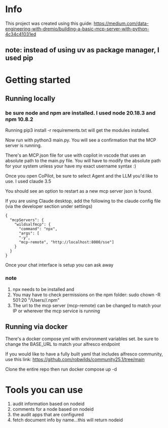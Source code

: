 # Info

This project was created using this guide: https://medium.com/data-engineering-with-dremio/building-a-basic-mcp-server-with-python-4c34c41031ed

## note: instead of using uv as package manager, I used pip

# Getting started

## Running locally

### be sure node and npm are installed. I used node 20.18.3 and npm 10.8.2

Running pip3 install -r requirements.txt will get the modules installed.

Now run with python3 main.py. You will see a confirmation that the MCP server is running.

There's an MCP.json file for use with copilot in vscode that uses an absolute path to the main.py file. You will have to modify the absolute path for your system unless your have my exact username syntax :)

Once you open CoPilot, be sure to select Agent and the LLM you'd like to use. I used claude 3.5

You should see an option to restart as a new mcp server json is found.

If you are using Claude desktop, add the following to the claude config file (via the developer section under settings)

```
{
  "mcpServers": {
    "wildsalfmcp": {
      "command": "npx",
      "args": [
      "-y",
      "mcp-remote", "http://localhost:8000/sse"]
    }
  }
}
```

Once your chat interface is setup you can ask away

### note

1. npx needs to be installed and
2. You may have to check permissions on the npm folder: sudo chown -R 501:20 "/Users/<yourusername>/.npm"
3. The url to the mcp server (mcp-remote) can be changed to match your IP or wherever the mcp service is running

## Running via docker

There's a docker compose yml with environment variables set. be sure to change the BASE_URL to match your alfresco endpoint

If you would like to have a fully built yaml that includes alfresco community, use this link: https://github.com/robwilds/community25.1/tree/main

Clone the entire repo then run docker compose up -d

# Tools you can use

1. audit information based on nodeid
2. comments for a node based on nodeid
3. the audit apps that are configured
4. fetch document info by name...this will return nodeid
